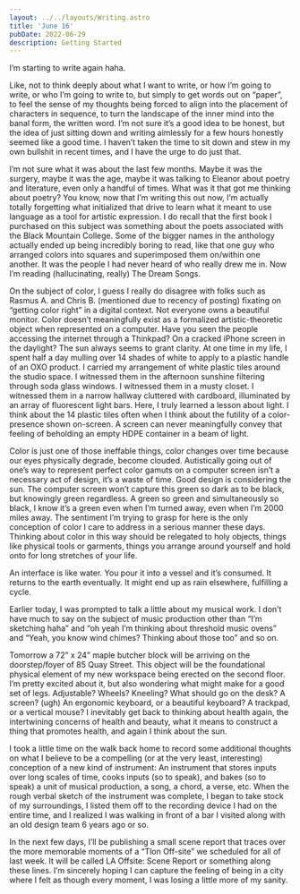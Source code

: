 ```yaml
---
layout: ../../layouts/Writing.astro
title: 'June 16'
pubDate: 2022-06-29
description: Getting Started
---
```


I’m starting to write again haha.

Like, not to think deeply about what I want to write, or how I’m going to write, or who I’m going to write to, but simply to get words out on “paper”, to feel the sense of my thoughts being forced to align into the placement of characters in sequence, to turn the landscape of the inner mind into the banal form, the written word. I’m not sure it’s a good idea to be honest, but the idea of just sitting down and writing aimlessly for a few hours honestly seemed like a good time. I haven’t taken the time to sit down and stew in my own bullshit in recent times, and I have the urge to do just that.

I’m not sure what it was about the last few months. Maybe it was the surgery, maybe it was the age, maybe it was talking to Eleanor about poetry and literature, even only a handful of times. What was it that got me thinking about poetry? You know, now that I’m writing this out now, I’m actually totally forgetting what initialized that drive to learn what it meant to use language as a tool for artistic expression. I do recall that the first book I purchased on this subject was something about the poets associated with the Black Mountain College. Some of the bigger names in the anthology actually ended up being incredibly boring to read, like that one guy who arranged colors into squares and superimposed them on/within one another. It was the people I had never heard of who really drew me in. Now I’m reading (hallucinating, really) The Dream Songs.

On the subject of color, I guess I really do disagree with folks such as Rasmus A. and Chris B. (mentioned due to recency of posting) fixating on “getting color right” in a digital context. Not everyone owns a beautiful monitor. Color doesn’t meaningfully exist as a formalized artistic-theoretic object when represented on a computer. Have you seen the people accessing the internet through a Thinkpad? On a cracked iPhone screen in the daylight? The sun always seems to grant clarity. At one time in my life, I spent half a day mulling over 14 shades of white to apply to a plastic handle of an OXO product. I carried my arrangement of white plastic tiles around the studio space. I witnessed them in the afternoon sunshine filtering through soda glass windows. I witnessed them in a musty closet. I witnessed them in a narrow hallway cluttered with cardboard, illuminated by an array of fluorescent light bars. Here, I truly learned a lesson about light. I think about the 14 plastic tiles often when I think about the futility of a color-presence shown on-screen. A screen can never meaningfully convey that feeling of beholding an empty HDPE container in a beam of light.

Color is just one of those ineffable things, color changes over time because our eyes physically degrade, become clouded. Autistically going out of one’s way to represent perfect color gamuts on a computer screen isn’t a necessary act of design, it’s a waste of time. Good design is considering the sun. The computer screen won’t capture this green so dark as to be black, but knowingly green regardless. A green so green and simultaneously so black, I know it’s a green even when I’m turned away, even when I’m 2000 miles away. The sentiment I’m trying to grasp for here is the only conception of color I care to address in a serious manner these days. Thinking about color in this way should be relegated to holy objects, things like physical tools or garments, things you arrange around yourself and hold onto for long stretches of your life.

An interface is like water. You pour it into a vessel and it’s consumed. It returns to the earth eventually. It might end up as rain elsewhere, fulfilling a cycle.

Earlier today, I was prompted to talk a little about my musical work. I don’t have much to say on the subject of music production other than “I’m sketching haha” and “oh yeah I’m thinking about threshold music ovens” and “Yeah, you know wind chimes? Thinking about those too” and so on.

Tomorrow a 72” x 24” maple butcher block will be arriving on the doorstep/foyer of 85 Quay Street. This object will be the foundational physical element of my new workspace being erected on the second floor. I’m pretty excited about it, but also wondering what might make for a good set of legs. Adjustable? Wheels? Kneeling? What should go on the desk? A screen? (ugh) An ergonomic keyboard, or a beautiful keyboard? A trackpad, or a vertical mouse? I inevitably get back to thinking about health again, the intertwining concerns of health and beauty, what it means to construct a thing that promotes health, and again I think about the sun.

I took a little time on the walk back home to record some additional thoughts on what I believe to be a compelling (or at the very least, interesting) conception of a new kind of instrument: An instrument that stores inputs over long scales of time, cooks inputs (so to speak), and bakes (so to speak) a unit of musical production, a song, a chord, a verse, etc. When the rough verbal sketch of the instrument was complete, I began to take stock of my surroundings, I listed them off to the recording device I had on the entire time, and I realized I was walking in front of a bar I visited along with an old design team 6 years ago or so.

In the next few days, I’ll be publishing a small scene report that traces over the more memorable moments of a “Tlon Off-site” we scheduled for all of last week. It will be called LA Offsite: Scene Report or something along these lines. I’m sincerely hoping I can capture the feeling of being in a city where I felt as though every moment, I was losing a little more of my sanity.